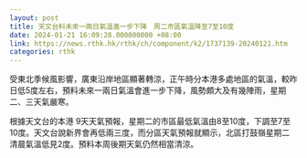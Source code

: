 ```yaml
---
layout: post
title: 天文台料未來一兩日氣溫進一步下降　周二市區氣溫降至7至10度
date: 2024-01-21 16:09:28.000000000 +08:00
link: https://news.rthk.hk/rthk/ch/component/k2/1737139-20240121.htm
categories: rthk
---
```


受東北季候風影響，廣東沿岸地區顯著轉涼，正午時分本港多處地區的氣溫，較昨日低5度左右，預料未來一兩日氣溫會進一步下降，風勢頗大及有幾陣雨，星期二、三天氣嚴寒。

根據天文台的本港 9天天氣預報，星期二的市區最低氣溫由8至10度，下調至7至10度。天文台說新界會再低兩三度，而分區天氣預報就顯示，北區打鼓嶺星期二清晨氣溫低見2度。預料本周後期天氣仍然相當清涼。
